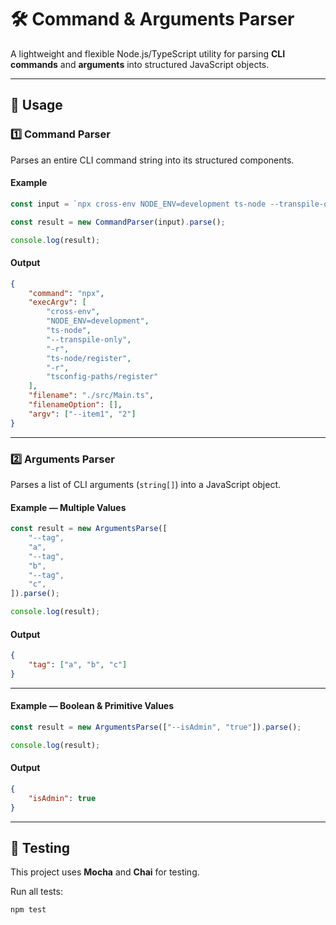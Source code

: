 # 🛠 Command & Arguments Parser

A lightweight and flexible Node.js/TypeScript utility for parsing **CLI commands** and **arguments** into structured JavaScript objects.

---

## 🚀 Usage

### **1️⃣ Command Parser**

Parses an entire CLI command string into its structured components.

#### Example

```typescript
const input = `npx cross-env NODE_ENV=development ts-node --transpile-only -r ts-node/register -r tsconfig-paths/register ./src/Main.ts --item1=2`;

const result = new CommandParser(input).parse();

console.log(result);
```

#### Output

```json
{
    "command": "npx",
    "execArgv": [
        "cross-env",
        "NODE_ENV=development",
        "ts-node",
        "--transpile-only",
        "-r",
        "ts-node/register",
        "-r",
        "tsconfig-paths/register"
    ],
    "filename": "./src/Main.ts",
    "filenameOption": [],
    "argv": ["--item1", "2"]
}
```

---

### **2️⃣ Arguments Parser**

Parses a list of CLI arguments (`string[]`) into a JavaScript object.

#### Example — Multiple Values

```typescript
const result = new ArgumentsParse([
    "--tag",
    "a",
    "--tag",
    "b",
    "--tag",
    "c",
]).parse();

console.log(result);
```

#### Output

```json
{
    "tag": ["a", "b", "c"]
}
```

---

#### Example — Boolean & Primitive Values

```typescript
const result = new ArgumentsParse(["--isAdmin", "true"]).parse();

console.log(result);
```

#### Output

```json
{
    "isAdmin": true
}
```

---

## 🧪 Testing

This project uses **Mocha** and **Chai** for testing.

Run all tests:

```bash
npm test
```
